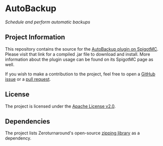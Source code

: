 # AutoBackup

_Schedule and perform automatic backups_

## Project Information
This repository contains the source for the [AutoBackup plugin on SpigotMC](https://www.spigotmc.org/resources/autobackup.88209/).
Please visit that link for a compiled .jar file to download and install. More information about the
plugin usage can be found on its SpigotMC page as well.

If you wish to make a contribution to the project, feel free to open a
[GitHub issue](https://github.com/SparklingComet/AutoBackup/issues) or a 
[pull request](https://github.com/SparklingComet/AutoBackup/pulls).

## License
The project is licensed under the [Apache License v2.0](https://github.com/SparklingComet/AutoBackup/blob/master/LICENSE).

## Dependencies
The project lists Zeroturnaround's open-source [zipping library](https://github.com/zeroturnaround/zt-zip) as a
dependency.